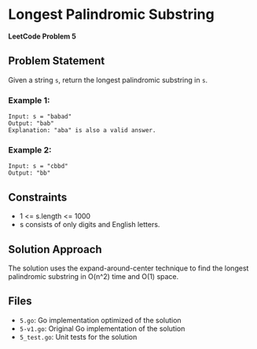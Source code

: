 # Longest Palindromic Substring

**LeetCode Problem 5**

## Problem Statement
Given a string `s`, return the longest palindromic substring in `s`.

### Example 1:
```
Input: s = "babad"
Output: "bab"
Explanation: "aba" is also a valid answer.
```

### Example 2:
```
Input: s = "cbbd"
Output: "bb"
```

## Constraints
- 1 <= s.length <= 1000
- s consists of only digits and English letters.

## Solution Approach
The solution uses the expand-around-center technique to find the longest palindromic substring in O(n^2) time and O(1) space.

## Files
- `5.go`: Go implementation optimized of the solution
- `5-v1.go`: Original Go implementation of the solution
- `5_test.go`: Unit tests for the solution
